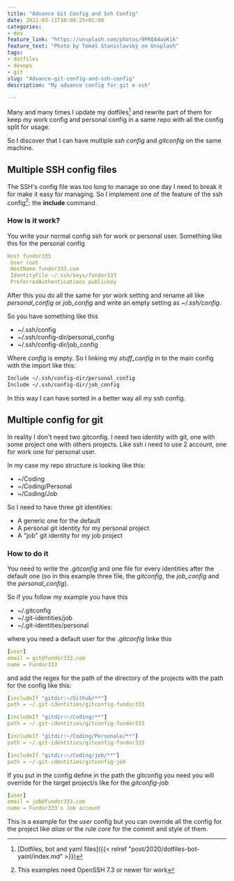 ```yaml
---
title: "Advance Git Config and Ssh Config"
date: 2021-03-11T10:00:25+01:00
categories:
- dev
feature_link: "https://unsplash.com/photos/9PRQ44avKik"
feature_text: "Photo by Tomáš Stanislavský on Unsplash"
tags:
- dotfiles
- devops
- git
slug: "Advance-git-config-and-ssh-config"
description: "My advance config for git e ssh"

---
```


Many and many times I update my dotfiles[^1] and rewrite part of them for keep my work config and personal config in a same repo with all the config split for usage.

So I discover that I can have multiple _ssh config_ and _gitconfig_ on the same machine.

## Multiple SSH config files

The SSH's config file was too long to manage so one day I need to break it for make it easy for managing.
So I implement one of the feature of the ssh config[^2]: the __include__ command.

### How is it work?

You write your normal config ssh for work or personal user. Something like this for the personal config

~~~ yaml
Host fundor333
 User root
 HostName fundor333.com
 IdentityFile ~/.ssh/keys/fundor333
 PreferredAuthentications publickey
~~~

After this you do all the same for yor work setting and rename all like _personal_config_ or _job_config_ and write an empty setting as _~/.ssh/config_.

So you have something like this

* ~/.ssh/config
* ~/.ssh/config-dir/personal_config
* ~/.ssh/config-dir/job_config

Where _config_ is empty. So I linking my _stuff_config_ in to the main config with the import like this:

~~~ bash
Include ~/.ssh/config-dir/personal_config
Include ~/.ssh/config-dir/job_config
~~~

In this way I can have sorted in a better way all my ssh config.

## Multiple config for git

In reality I don't need two gitconfig. I need two identity with git, one with some project one with others projects.
Like ssh i need to use 2 account, one for work one for personal user.

In my case my repo structure is looking like this:

* ~/Coding
* ~/Coding/Personal
* ~/Coding/Job

So I need to have three git identities:

* A generic one for the default
* A personal git identity for my personal project
* A "job" git identity for my job project

### How to do it

You need to write the _.gitconfig_ and one file for every identities after the default one (so in this example three file, the _gitconfig_, the _job_config_ and the _personal_config_).

So if you follow my example you have this

* ~/.gitconfig
* ~/.git-identities/job
* ~/.git-identities/personal

where you need a default user for the _.gitconfig_ linke this

~~~ yaml
[user]
email = git@fundor333.com
name = Fundor333
~~~

and add the regex for the path of the directory of the projects with the path for the config like this:

~~~ yaml
[includeIf "gitdir:~/Github/**"]
path = ~/.git-identities/gitconfig-fundor333

[includeIf "gitdir:~/Coding/**"]
path = ~/.git-identities/gitconfig-fundor333

[includeIf "gitdir:~/Coding/Personale/**"]
path = ~/.git-identities/gitconfig-fundor333

[includeIf "gitdir:~/Coding/job/**"]
path = ~/.git-identities/gitconfig-job
~~~

If you put in the config define in the path the gitconfig you need you will override for the target project/s like for the _gitconfig-job_

~~~yaml
[user]
email = job@fundor333.com
name = Fundor333's Job account
~~~

This is a example for the _user_ config but you can override all the config for the project like _alias_ or the rule _core_ for the commit and style of them.

[^1]:[Dotfiles, bot and yaml files]({{< relref "post/2020/dotfiles-bot-yaml/index.md" >}})
[^2]: This examples need OpenSSH 7.3 or newer for work
